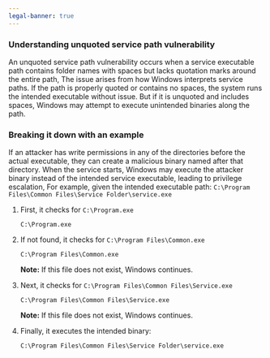 ```yaml
---
legal-banner: true
---
```


### **Understanding unquoted service path vulnerability**

An unquoted service path vulnerability occurs when a service executable path contains folder names with spaces but lacks quotation marks around the entire path, The issue arises from how Windows interprets service paths. If the path is properly quoted or contains no spaces, the system runs the intended executable without issue. But if it is unquoted and includes spaces, Windows may attempt to execute unintended binaries along the path.

### **Breaking it down with an example**

If an attacker has write permissions in any of the directories before the actual executable, they can create a malicious binary named after that directory. When the service starts, Windows may execute the attacker binary instead of the intended service executable, leading to privilege escalation, For example, given the intended executable path: `C:\Program Files\Common Files\Service Folder\service.exe`

    
1.  First, it checks for `C:\Program.exe`  
    ```
    C:\Program.exe
    ```

2.  If not found, it checks for `C:\Program Files\Common.exe`  
    ```
    C:\Program Files\Common.exe
    ```
    **Note:** If this file does not exist, Windows continues.

3.  Next, it checks for `C:\Program Files\Common Files\Service.exe`  
    ```
    C:\Program Files\Common Files\Service.exe
    ```
    **Note:** If this file does not exist, Windows continues.

4.  Finally, it executes the intended binary:  
    ```
    C:\Program Files\Common Files\Service Folder\service.exe
    ```
